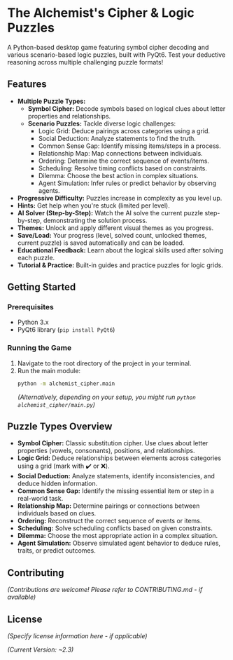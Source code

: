 # The Alchemist's Cipher & Logic Puzzles

A Python-based desktop game featuring symbol cipher decoding and various scenario-based logic puzzles, built with PyQt6. Test your deductive reasoning across multiple challenging puzzle formats!

## Features

*   **Multiple Puzzle Types:**
    *   **Symbol Cipher:** Decode symbols based on logical clues about letter properties and relationships.
    *   **Scenario Puzzles:** Tackle diverse logic challenges:
        *   Logic Grid: Deduce pairings across categories using a grid.
        *   Social Deduction: Analyze statements to find the truth.
        *   Common Sense Gap: Identify missing items/steps in a process.
        *   Relationship Map: Map connections between individuals.
        *   Ordering: Determine the correct sequence of events/items.
        *   Scheduling: Resolve timing conflicts based on constraints.
        *   Dilemma: Choose the best action in complex situations.
        *   Agent Simulation: Infer rules or predict behavior by observing agents.
*   **Progressive Difficulty:** Puzzles increase in complexity as you level up.
*   **Hints:** Get help when you're stuck (limited per level).
*   **AI Solver (Step-by-Step):** Watch the AI solve the current puzzle step-by-step, demonstrating the solution process.
*   **Themes:** Unlock and apply different visual themes as you progress.
*   **Save/Load:** Your progress (level, solved count, unlocked themes, current puzzle) is saved automatically and can be loaded.
*   **Educational Feedback:** Learn about the logical skills used after solving each puzzle.
*   **Tutorial & Practice:** Built-in guides and practice puzzles for logic grids.

## Getting Started

### Prerequisites

*   Python 3.x
*   PyQt6 library (`pip install PyQt6`)

### Running the Game

1.  Navigate to the root directory of the project in your terminal.
2.  Run the main module:
    ```bash
    python -m alchemist_cipher.main
    ```
    *(Alternatively, depending on your setup, you might run `python alchemist_cipher/main.py`)*

## Puzzle Types Overview

*   **Symbol Cipher:** Classic substitution cipher. Use clues about letter properties (vowels, consonants), positions, and relationships.
*   **Logic Grid:** Deduce relationships between elements across categories using a grid (mark with ✔️ or ❌).
*   **Social Deduction:** Analyze statements, identify inconsistencies, and deduce hidden information.
*   **Common Sense Gap:** Identify the missing essential item or step in a real-world task.
*   **Relationship Map:** Determine pairings or connections between individuals based on clues.
*   **Ordering:** Reconstruct the correct sequence of events or items.
*   **Scheduling:** Solve scheduling conflicts based on given constraints.
*   **Dilemma:** Choose the most appropriate action in a complex situation.
*   **Agent Simulation:** Observe simulated agent behavior to deduce rules, traits, or predict outcomes.

## Contributing

*(Contributions are welcome! Please refer to CONTRIBUTING.md - if available)*

## License

*(Specify license information here - if applicable)*

*(Current Version: ~2.3)* 